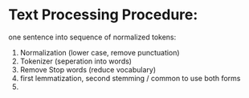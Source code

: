 # Text Processing Procedure:
one sentence into sequence of normalized tokens:

1. Normalization (lower case, remove punctuation)
2. Tokenizer (seperation into words)
3. Remove Stop words (reduce vocabulary)
4. first lemmatization, second stemming / common to use both forms
5. 
